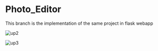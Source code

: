 # Photo_Editor
This branch is the implementation of the same project in flask webapp

![up2](https://github.com/user-attachments/assets/98141abb-6c1a-4c1e-8915-23719091d65a)

![up3](https://github.com/user-attachments/assets/3d5421a8-858a-4a4d-9e4b-95d891e0a30f)
